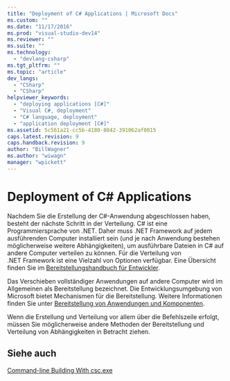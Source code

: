 ```yaml
---
title: "Deployment of C# Applications | Microsoft Docs"
ms.custom: ""
ms.date: "11/17/2016"
ms.prod: "visual-studio-dev14"
ms.reviewer: ""
ms.suite: ""
ms.technology: 
  - "devlang-csharp"
ms.tgt_pltfrm: ""
ms.topic: "article"
dev_langs: 
  - "CSharp"
  - "CSharp"
helpviewer_keywords: 
  - "deploying applications [C#]"
  - "Visual C#, deployment"
  - "C# language, deployment"
  - "application deployment [C#]"
ms.assetid: 5c561a21-cc5b-4180-8042-391062af0015
caps.latest.revision: 9
caps.handback.revision: 9
author: "BillWagner"
ms.author: "wiwagn"
manager: "wpickett"
---
```

# Deployment of C# Applications
Nachdem Sie die Erstellung der C\#\-Anwendung abgeschlossen haben, besteht der nächste Schritt in der Verteilung.  C\# ist eine Programmiersprache von .NET. Daher muss .NET Framework auf jedem ausführenden Computer installiert sein \(und je nach Anwendung bestehen möglicherweise weitere Abhängigkeiten\), um ausführbare Dateien in C\# auf andere Computer verteilen zu können.  Für die Verteilung von .NET Framework ist eine Vielzahl von Optionen verfügbar.  Eine Übersicht finden Sie im [Bereitstellungshandbuch für Entwickler](../Topic/.NET%20Framework%20Deployment%20Guide%20for%20Developers.md).  
  
 Das Verschieben vollständiger Anwendungen auf andere Computer wird im Allgemeinen als Bereitstellung bezeichnet.  Die Entwicklungsumgebung von Microsoft bietet Mechanismen für die Bereitstellung. Weitere Informationen finden Sie unter [Bereitstellung von Anwendungen und Komponenten](/visual-studio/deployment/deploying-applications-services-and-components).  
  
 Wenn die Erstellung und Verteilung vor allem über die Befehlszeile erfolgt, müssen Sie möglicherweise andere Methoden der Bereitstellung und Verteilung von Abhängigkeiten in Betracht ziehen.  
  
## Siehe auch  
 [Command\-line Building With csc.exe](../../../csharp/language-reference/compiler-options/command-line-building-with-csc-exe.md)